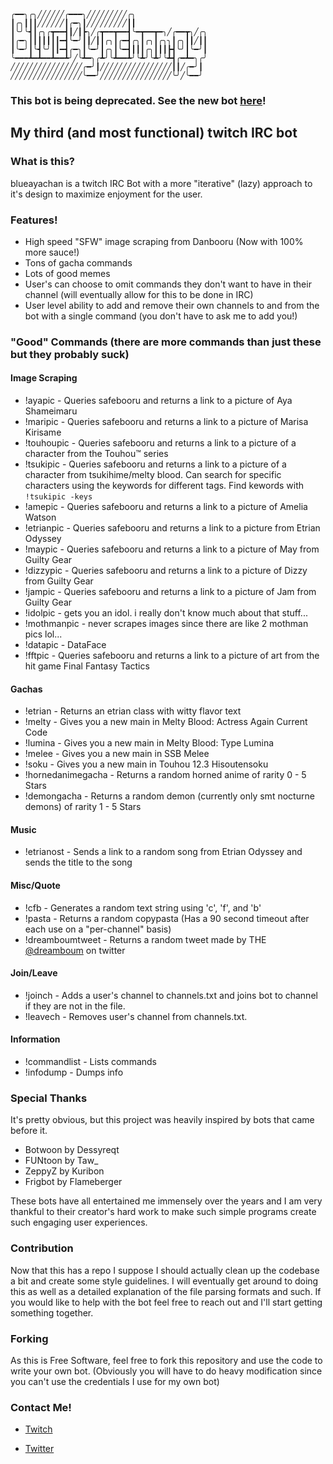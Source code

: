 ```
╭━━╮╭╮╱╱╱╱╱╱╭━━━╮╱╱╱╱╱╱╱╱╱╭╮
┃╭╮┃┃┃╱╱╱╱╱╱┃╭━╮┃╱╱╱╱╱╱╱╱╱┃┃
┃╰╯╰┫┃╭╮╭┳━━┫┃╱┃┣╮╱╭┳━━┳━━┫╰━┳━━┳━╮╱╭━━┳╮╱╭╮
┃╭━╮┃┃┃┃┃┃┃━┫╰━╯┃┃╱┃┃╭╮┃╭━┫╭╮┃╭╮┃╭╮╮┃╭╮┃┃╱┃┃
┃╰━╯┃╰┫╰╯┃┃━┫╭━╮┃╰━╯┃╭╮┃╰━┫┃┃┃╭╮┃┃┃┣┫╰╯┃╰━╯┃
╰━━━┻━┻━━┻━━┻╯╱╰┻━╮╭┻╯╰┻━━┻╯╰┻╯╰┻╯╰┻┫╭━┻━╮╭╯
╱╱╱╱╱╱╱╱╱╱╱╱╱╱╱╱╭━╯┃╱╱╱╱╱╱╱╱╱╱╱╱╱╱╱╱┃┃╱╭━╯┃
╱╱╱╱╱╱╱╱╱╱╱╱╱╱╱╱╰━━╯╱╱╱╱╱╱╱╱╱╱╱╱╱╱╱╱╰╯╱╰━━╯
```
### This bot is being deprecated. See the new bot [here](https://github.com/electra13x7777/blueayachan_v2)!

## My third (and most functional) twitch IRC bot

### What is this?
blueayachan is a twitch IRC Bot with a more "iterative" (lazy) approach to it's design to maximize enjoyment for the user.

### Features!
* High speed "SFW" image scraping from Danbooru (Now with 100% more sauce!)
* Tons of gacha commands
* Lots of good memes
* User's can choose to omit commands they don't want to have in their channel (will eventually allow for this to be done in IRC)
* User level ability to add and remove their own channels to and from the bot with a single command (you don't have to ask me to add you!)

### "Good" Commands (there are more commands than just these but they probably suck)
#### Image Scraping
* !ayapic -  Queries safebooru and returns a link to a picture of Aya Shameimaru
* !maripic - Queries safebooru and returns a link to a picture of Marisa Kirisame
* !touhoupic - Queries safebooru and returns a link to a picture of a character from the Touhou™ series
* !tsukipic - Queries safebooru and returns a link to a picture of a character from tsukihime/melty blood. Can search for specific characters using the keywords for different tags. Find kewords with `!tsukipic -keys`
* !amepic - Queries safebooru and returns a link to a picture of Amelia Watson
* !etrianpic - Queries safebooru and returns a link to a picture from Etrian Odyssey
* !maypic - Queries safebooru and returns a link to a picture of May from Guilty Gear
* !dizzypic - Queries safebooru and returns a link to a picture of Dizzy from Guilty Gear
* !jampic - Queries safebooru and returns a link to a picture of Jam from Guilty Gear
* !idolpic - gets you an idol. i really don't know much about that stuff... 
* !mothmanpic - never scrapes images since there are like 2 mothman pics lol...
* !datapic - DataFace
* !fftpic - Queries safebooru and returns a link to a picture of art from the hit game Final Fantasy Tactics
#### Gachas
* !etrian - Returns an etrian class with witty flavor text
* !melty - Gives you a new main in Melty Blood: Actress Again Current Code
* !lumina - Gives you a new main in Melty Blood: Type Lumina
* !melee - Gives you a new main in SSB Melee
* !soku - Gives you a new main in Touhou 12.3 Hisoutensoku
* !hornedanimegacha - Returns a random horned anime of rarity 0 - 5 Stars
* !demongacha - Returns a random demon (currently only smt nocturne demons) of rarity 1 - 5 Stars
#### Music
* !etrianost - Sends a link to a random song from Etrian Odyssey and sends the title to the song
#### Misc/Quote
* !cfb - Generates a random text string using 'c', 'f', and 'b'
* !pasta - Returns a random copypasta (Has a 90 second timeout after each use on a "per-channel" basis)
* !dreamboumtweet - Returns a random tweet made by THE [@dreamboum](https://twitter.com/Dreamboum) on twitter
#### Join/Leave
* !joinch - Adds a user's channel to channels.txt and joins bot to channel if they are not in the file.
* !leavech - Removes user's channel from channels.txt.
#### Information
* !commandlist - Lists commands
* !infodump - Dumps info

### Special Thanks
It's pretty obvious, but this project was heavily inspired by bots that came before it.
* Botwoon by Dessyreqt
* FUNtoon by Taw_
* ZeppyZ by Kuribon
* Frigbot by Flameberger

These bots have all entertained me immensely over the years and I am very thankful to their creator's hard work to make such simple programs create such engaging user experiences.

### Contribution
Now that this has a repo I suppose I should actually clean up the codebase a bit and create some style guidelines. I will eventually get around to doing this as well as a detailed explanation of the file parsing formats and such. If you would like to help with the bot feel free to reach out and I'll start getting something together.

### Forking
As this is Free Software, feel free to fork this repository and use the code to write your own bot. (Obviously you will have to do heavy modification since you can't use the credentials I use for my own bot)

### Contact Me!

* [Twitch](https://www.twitch.tv/electra_RTA)
  
* [Twitter](https://twitter.com/electra_rta)
